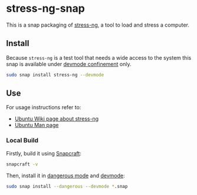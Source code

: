 # stress-ng-snap

This is a snap packaging of [stress-ng](https://github.com/ColinIanKing/stress-ng), a tool to load and stress a computer.

## Install

Because `stress-ng` is a test tool that needs a wide access to the system this snap is available under [devmode confinement](https://snapcraft.io/docs/install-modes#heading--devmode) only.

```bash
sudo snap install stress-ng --devmode
```
## Use

For usage instructions refer to:

- [Ubuntu Wiki page about stress-ng](https://wiki.ubuntu.com/Kernel/Reference/stress-ng)
- [Ubuntu Man page](https://manpages.ubuntu.com/manpages/noble/man1/stress-ng.1.html)


### Local Build

Firstly, build it using [Snapcraft](https://snapcraft.io/snapcraft):

```bash
snapcraft -v
```

Then, install it in [dangerous mode](https://snapcraft.io/docs/install-modes#heading--dangerous) and [devmode](https://snapcraft.io/docs/install-modes#heading--devmode):

```bash
sudo snap install --dangerous --devmode *.snap
```

